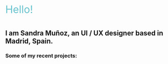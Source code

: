 ---
---
<p style="font-size: 32px; padding-bottom: 2%; color: rgb(104, 195, 206);"> Hello!<p>
<h2>I am Sandra Muñoz, an UI / UX designer based in Madrid, Spain.</h2>

<h3 style="margin-top= 4%;" > Some of my recent projects: </h3>
